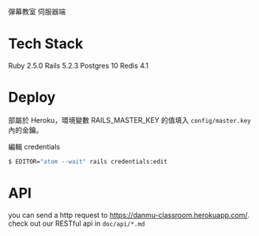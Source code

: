 彈幕教室 伺服器端

# Tech Stack

Ruby 2.5.0
Rails 5.2.3
Postgres 10
Redis 4.1

# Deploy

部屬於 Heroku，環境變數 RAILS_MASTER_KEY 的值填入 `config/master.key` 內的金鑰。

編輯 credentials

```bash
$ EDITOR="atom --wait" rails credentials:edit
```

# API

you can send a http request to https://danmu-classroom.herokuapp.com/. check out our RESTful api in `doc/api/*.md`
